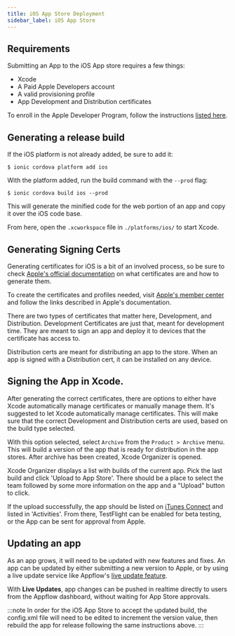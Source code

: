 ```yaml
---
title: iOS App Store Deployment
sidebar_label: iOS App Store
---
```


<head>
  <title>Publish to iOS App Store: Apple App Store Deployment for Ionic</title>
  <meta
    name="description"
    content="Review the requirements to publish an Ionic app to the Apple iOS App Store. Learn to generate a release build and other necessary steps for deployment."
  />
</head>

## Requirements

Submitting an App to the iOS App store requires a few things:

- Xcode
- A Paid Apple Developers account
- A valid provisioning profile
- App Development and Distribution certificates

To enroll in the Apple Developer Program, follow the instructions [listed here](https://developer.apple.com/programs/).

## Generating a release build

If the iOS platform is not already added, be sure to add it:

```shell
$ ionic cordova platform add ios
```

With the platform added, run the build command with the `--prod` flag:

```shell
$ ionic cordova build ios --prod
```

This will generate the minified code for the web portion of an app and copy it over the iOS code base.

From here, open the `.xcworkspace` file in `./platforms/ios/` to start Xcode.

## Generating Signing Certs

Generating certificates for iOS is a bit of an involved process, so be sure to check [Apple's official documentation](https://help.apple.com/xcode/mac/current/#/dev3a05256b8) on what certificates are and how to generate them.

To create the certificates and profiles needed, visit [Apple's member center](https://developer.apple.com/membercenter) and follow the links described in Apple's documentation.

There are two types of certificates that matter here, Development, and Distribution. Development Certificates are just that, meant for development time. They are meant to sign an app and deploy it to devices that the certificate has access to.

Distribution certs are meant for distributing an app to the store. When an app is signed with a Distribution cert, it can be installed on any device.

## Signing the App in Xcode.

After generating the correct certificates, there are options to either have Xcode automatically manage certificates or manually manage them. It's suggested to let Xcode automatically manage certificates. This will make sure that the correct Development and Distribution certs are used, based on the build type selected.

With this option selected, select `Archive` from the `Product > Archive` menu. This will build a version of the app that is ready for distribution in the app stores. After archive has been created, Xcode Organizer is opened.

Xcode Organizer displays a list with builds of the current app. Pick the last build and click 'Upload to App Store'.
There should be a place to select the team followed by some more information on the app and a "Upload" button to click.

If the upload successfully, the app should be listed on [iTunes Connect](https://itunesconnect.apple.com) and listed in 'Activities'.
From there, TestFlight can be enabled for beta testing, or the App can be sent for approval from Apple.

## Updating an app

As an app grows, it will need to be updated with new features and fixes.
An app can be updated by either submitting a new version to Apple, or by using a live update service like Appflow's <a href="https://ionic.io/docs/appflow/deploy/intro" target="_blank">live update feature</a>.

With <strong>Live Updates</strong>, app changes can be pushed in realtime directly to users from the Appflow dashboard, without waiting for App Store approvals.

:::note
In order for the iOS App Store to accept the updated build, the config.xml file will need to be edited to increment the version value, then rebuild the app for release following the same instructions above.
:::
